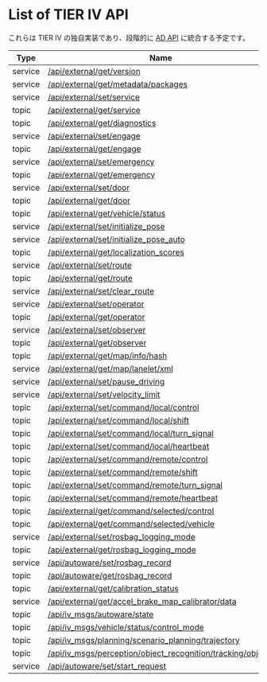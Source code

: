 # List of TIER IV API

これらは TIER IV の独自実装であり、段階的に [AD API](../ad-api/list/index.md) に統合する予定です。

| Type    | Name                                                                                                                           | Data                                                                                                                                 |
| ------- | ------------------------------------------------------------------------------------------------------------------------------ | ------------------------------------------------------------------------------------------------------------------------------------ |
| service | [/api/external/get/version](./api/external/get/version.md)                                                                     | [autoware_external_api_msgs/srv/GetVersion](./type/autoware_external_api_msgs/srv/GetVersion.md)                                     |
| service | [/api/external/get/metadata/packages](./api/external/get/metadata/packages.md)                                                 | [tier4_external_api_msgs/srv/GetMetadataPackages](./type/tier4_external_api_msgs/srv/GetMetadataPackages.md)                         |
| service | [/api/external/set/service](./api/external/set/service.md)                                                                     | [tier4_external_api_msgs/srv/SetService](./type/tier4_external_api_msgs/srv/SetService.md)                                           |
| topic   | [/api/external/get/service](./api/external/get/service.md)                                                                     | [tier4_external_api_msgs/msg/Service](./type/tier4_external_api_msgs/msg/Service.md)                                                 |
| topic   | [/api/external/get/diagnostics](./api/external/get/diagnostics.md)                                                             | [tier4_external_api_msgs/msg/ClassifiedDiagnostics](./type/tier4_external_api_msgs/msg/ClassifiedDiagnostics.md)                     |
| service | [/api/external/set/engage](./api/external/set/engage.md)                                                                       | [tier4_external_api_msgs/srv/Engage](./type/tier4_external_api_msgs/srv/Engage.md)                                                   |
| topic   | [/api/external/get/engage](./api/external/get/engage.md)                                                                       | [tier4_external_api_msgs/msg/EngageStatus](./type/tier4_external_api_msgs/msg/EngageStatus.md)                                       |
| service | [/api/external/set/emergency](./api/external/set/emergency.md)                                                                 | [tier4_external_api_msgs/srv/SetEmergency](./type/tier4_external_api_msgs/srv/SetEmergency.md)                                       |
| topic   | [/api/external/get/emergency](./api/external/get/emergency.md)                                                                 | [tier4_external_api_msgs/msg/Emergency](./type/tier4_external_api_msgs/msg/Emergency.md)                                             |
| service | [/api/external/set/door](./api/external/set/door.md)                                                                           | [tier4_external_api_msgs/srv/SetDoor](./type/tier4_external_api_msgs/srv/SetDoor.md)                                                 |
| topic   | [/api/external/get/door](./api/external/get/door.md)                                                                           | [tier4_external_api_msgs/msg/DoorStatus](./type/tier4_external_api_msgs/msg/DoorStatus.md)                                           |
| topic   | [/api/external/get/vehicle/status](./api/external/get/vehicle/status.md)                                                       | [tier4_external_api_msgs/msg/VehicleStatusStamped](./type/tier4_external_api_msgs/msg/VehicleStatusStamped.md)                       |
| service | [/api/external/set/initialize_pose](./api/external/set/initialize_pose.md)                                                     | [tier4_external_api_msgs/srv/InitializePose](./type/tier4_external_api_msgs/srv/InitializePose.md)                                   |
| service | [/api/external/set/initialize_pose_auto](./api/external/set/initialize_pose_auto.md)                                           | [tier4_external_api_msgs/srv/InitializePoseAuto](./type/tier4_external_api_msgs/srv/InitializePoseAuto.md)                           |
| topic   | [/api/external/get/localization_scores](./api/external/get/localization_scores.md)                                             | [tier4_external_api_msgs/msg/LocalizationScoreArray](./type/tier4_external_api_msgs/msg/LocalizationScoreArray.md)                   |
| service | [/api/external/set/route](./api/external/set/route.md)                                                                         | [tier4_external_api_msgs/srv/SetRoute](./type/tier4_external_api_msgs/srv/SetRoute.md)                                               |
| topic   | [/api/external/get/route](./api/external/get/route.md)                                                                         | [tier4_external_api_msgs/msg/Route](./type/tier4_external_api_msgs/msg/Route.md)                                                     |
| service | [/api/external/set/clear_route](./api/external/set/clear_route.md)                                                             | [tier4_external_api_msgs/srv/ClearRoute](./type/tier4_external_api_msgs/srv/ClearRoute.md)                                           |
| service | [/api/external/set/operator](./api/external/set/operator.md)                                                                   | [tier4_external_api_msgs/srv/SetOperator](./type/tier4_external_api_msgs/srv/SetOperator.md)                                         |
| topic   | [/api/external/get/operator](./api/external/get/operator.md)                                                                   | [tier4_external_api_msgs/msg/Operator](./type/tier4_external_api_msgs/msg/Operator.md)                                               |
| service | [/api/external/set/observer](./api/external/set/observer.md)                                                                   | [tier4_external_api_msgs/srv/SetObserver](./type/tier4_external_api_msgs/srv/SetObserver.md)                                         |
| topic   | [/api/external/get/observer](./api/external/get/observer.md)                                                                   | [tier4_external_api_msgs/msg/Observer](./type/tier4_external_api_msgs/msg/Observer.md)                                               |
| topic   | [/api/external/get/map/info/hash](./api/external/get/map/info/hash.md)                                                         | [tier4_external_api_msgs/msg/MapHash](./type/tier4_external_api_msgs/msg/MapHash.md)                                                 |
| service | [/api/external/get/map/lanelet/xml](./api/external/get/map/lanelet/xml.md)                                                     | [tier4_external_api_msgs/srv/GetTextFile](./type/tier4_external_api_msgs/srv/GetTextFile.md)                                         |
| service | [/api/external/set/pause_driving](./api/external/set/pause_driving.md)                                                         | [tier4_external_api_msgs/srv/PauseDriving](./type/tier4_external_api_msgs/srv/PauseDriving.md)                                       |
| service | [/api/external/set/velocity_limit](./api/external/set/velocity_limit.md)                                                       | [tier4_external_api_msgs/srv/SetVelocityLimit](./type/tier4_external_api_msgs/srv/SetVelocityLimit.md)                               |
| topic   | [/api/external/set/command/local/control](./api/external/set/command/local/control.md)                                         | [tier4_external_api_msgs/msg/ControlCommandStamped](./type/tier4_external_api_msgs/msg/ControlCommandStamped.md)                     |
| topic   | [/api/external/set/command/local/shift](./api/external/set/command/local/shift.md)                                             | [tier4_external_api_msgs/msg/GearShiftStamped](./type/tier4_external_api_msgs/msg/GearShiftStamped.md)                               |
| topic   | [/api/external/set/command/local/turn_signal](./api/external/set/command/local/turn_signal.md)                                 | [tier4_external_api_msgs/msg/TurnSignalStamped](./type/tier4_external_api_msgs/msg/TurnSignalStamped.md)                             |
| topic   | [/api/external/set/command/local/heartbeat](./api/external/set/command/local/heartbeat.md)                                     | [tier4_external_api_msgs/msg/Heartbeat](./type/tier4_external_api_msgs/msg/Heartbeat.md)                                             |
| topic   | [/api/external/set/command/remote/control](./api/external/set/command/remote/control.md)                                       | [tier4_external_api_msgs/msg/ControlCommandStamped](./type/tier4_external_api_msgs/msg/ControlCommandStamped.md)                     |
| topic   | [/api/external/set/command/remote/shift](./api/external/set/command/remote/shift.md)                                           | [tier4_external_api_msgs/msg/GearShiftStamped](./type/tier4_external_api_msgs/msg/GearShiftStamped.md)                               |
| topic   | [/api/external/set/command/remote/turn_signal](./api/external/set/command/remote/turn_signal.md)                               | [tier4_external_api_msgs/msg/TurnSignalStamped](./type/tier4_external_api_msgs/msg/TurnSignalStamped.md)                             |
| topic   | [/api/external/set/command/remote/heartbeat](./api/external/set/command/remote/heartbeat.md)                                   | [tier4_external_api_msgs/msg/Heartbeat](./type/tier4_external_api_msgs/msg/Heartbeat.md)                                             |
| topic   | [/api/external/get/command/selected/control](./api/external/get/command/selected/control.md)                                   | [tier4_external_api_msgs/msg/ControlCommandStamped](./type/tier4_external_api_msgs/msg/ControlCommandStamped.md)                     |
| topic   | [/api/external/get/command/selected/vehicle](./api/external/get/command/selected/vehicle.md)                                   | [tier4_external_api_msgs/msg/ControlCommandStamped](./type/tier4_external_api_msgs/msg/ControlCommandStamped.md)                     |
| service | [/api/external/set/rosbag_logging_mode](./api/external/set/rosbag_logging_mode.md)                                             | [tier4_external_api_msgs/srv/SetRosbagLoggingMode](./type/tier4_external_api_msgs/srv/SetRosbagLoggingMode.md)                       |
| topic   | [/api/external/get/rosbag_logging_mode](./api/external/get/rosbag_logging_mode.md)                                             | [tier4_external_api_msgs/msg/RosbagLoggingMode](./type/tier4_external_api_msgs/msg/RosbagLoggingMode.md)                             |
| service | [/api/autoware/set/rosbag_record](./api/external/set/rosbag_record.md)                                                         | [tier4_external_api_msgs/srv/SetRosbagRecord](./type/tier4_external_api_msgs/srv/SetRosbagRecord.md)                       |
| topic   | [/api/autoware/get/rosbag_record](./api/external/get/rosbag_record.md)                                                         | [tier4_external_api_msgs/msg/RosbagRecordStatus](./type/tier4_external_api_msgs/msg/RosbagRecordStatus.md)                             |
| topic   | [/api/external/get/calibration_status](./api/external/get/calibration_status.md)                                               | [tier4_external_api_msgs/msg/CalibrationStatusArray](./type/tier4_external_api_msgs/msg/CalibrationStatusArray.md)                   |
| service | [/api/external/get/accel_brake_map_calibrator/data](./api/external/get/accel_brake_map_calibrator/data.md)                     | [tier4_external_api_msgs/srv/GetAccelBrakeMapCalibrationData](./type/tier4_external_api_msgs/srv/GetAccelBrakeMapCalibrationData.md) |
| topic   | [/api/iv_msgs/autoware/state](./api/iv_msgs/autoware/state.md)                                                                 | [tier4_system_msgs/msg/AutowareState](./type/tier4_system_msgs/msg/AutowareState.md)                                                 |
| topic   | [/api/iv_msgs/vehicle/status/control_mode](./api/iv_msgs/vehicle/status/control_mode.md)                                       | [tier4_vehicle_msgs/msg/ControlMode](./type/tier4_vehicle_msgs/msg/ControlMode.md)                                                   |
| topic   | [/api/iv_msgs/planning/scenario_planning/trajectory](./api/iv_msgs/planning/scenario_planning/trajectory.md)                   | [tier4_planning_msgs/msg/Trajectory](./type/tier4_planning_msgs/msg/Trajectory.md)                                                   |
| topic   | [/api/iv_msgs/perception/object_recognition/tracking/objects](./api/iv_msgs/perception/object_recognition/tracking/objects.md) | tier4_perception_msgs/msg/DynamicObjectArray                                                                                         |
| service | [/api/autoware/set/start_request](./api/autoware/set/start_request.md)                                                         | [std_srvs/srv/Trigger](./type/std_srvs/srv/Trigger.md)                                                                               |
